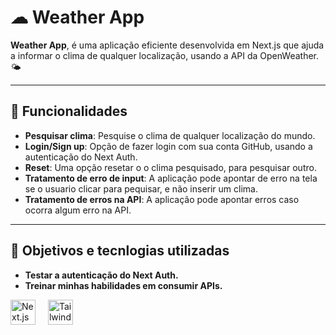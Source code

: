# ☁ Weather App

**Weather App**, é uma aplicação eficiente desenvolvida em Next.js que ajuda a informar o clima de qualquer localização, usando a API da OpenWeather. 🌤

---

## 🔗 Funcionalidades

- **Pesquisar clima**: Pesquise o clima de qualquer localização do mundo.
- **Login/Sign up**: Opção de fazer login com sua conta GitHub, usando a autenticação do Next Auth.
- **Reset**: Uma opção resetar o o clima pesquisado, para pesquisar outro.
- **Tratamento de erro de input**: A aplicação pode apontar de erro na tela se o usuario clicar para pequisar, e não inserir um clima.
- **Tratamento de erros na API**: A aplicação pode apontar erros caso ocorra algum erro na API.

---
## 🎯 Objetivos e tecnlogias utilizadas

- **Testar a autenticação do Next Auth.**
-  **Treinar minhas habilidades em consumir APIs.**

<div align="left">
  <img src="https://cdn.jsdelivr.net/gh/devicons/devicon/icons/nextjs/nextjs-original.svg" height="40" alt="Next.js logo" />
  <img width ="12" />
  <img src="https://cdn.jsdelivr.net/gh/devicons/devicon/icons/tailwindcss/tailwindcss-original.svg" height="40" alt="Tailwind CSS logo" />
<div>
